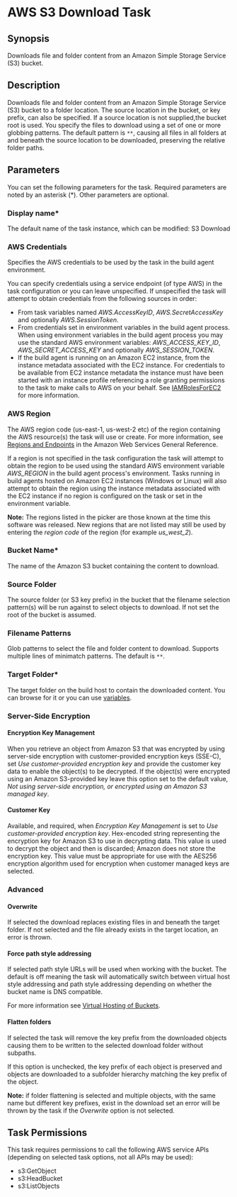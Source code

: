 # AWS S3 Download Task<a name="s3-download"></a>

## Synopsis<a name="synopsis"></a>

Downloads file and folder content from an Amazon Simple Storage Service \(S3\) bucket\.

## Description<a name="description"></a>

Downloads file and folder content from an Amazon Simple Storage Service \(S3\) bucket to a folder location\. The source location in the bucket, or key prefix, can also be specified\. If a source location is not supplied,the bucket root is used\. You specify the files to download using a set of one or more globbing patterns\. The default pattern is `**`, causing all files in all folders at and beneath the source location to be downloaded, preserving the relative folder paths\.

## Parameters<a name="parameters"></a>

You can set the following parameters for the task\. Required parameters are noted by an asterisk \(\*\)\. Other parameters are optional\.

### Display name\*<a name="display-name"></a>

The default name of the task instance, which can be modified: S3 Download

### AWS Credentials<a name="aws-credentials"></a>

Specifies the AWS credentials to be used by the task in the build agent environment\.

You can specify credentials using a service endpoint \(of type AWS\) in the task configuration or you can leave unspecified\. If unspecified the task will attempt to obtain credentials from the following sources in order:
+ From task variables named *AWS\.AccessKeyID*, *AWS\.SecretAccessKey* and optionally *AWS\.SessionToken*\.
+ From credentials set in environment variables in the build agent process\. When using environment variables in the build agent process you may use the standard AWS environment variables: *AWS\_ACCESS\_KEY\_ID*, *AWS\_SECRET\_ACCESS\_KEY* and optionally *AWS\_SESSION\_TOKEN*\.
+ If the build agent is running on an Amazon EC2 instance, from the instance metadata associated with the EC2 instance\. For credentials to be available from EC2 instance metadata the instance must have been started with an instance profile referencing a role granting permissions to the task to make calls to AWS on your behalf\. See [IAMRolesForEC2](https://docs.aws.amazon.com/IAM/latest/UserGuide/id_roles_use_switch-role-ec2.html) for more information\.

### AWS Region<a name="aws-region"></a>

The AWS region code \(us\-east\-1, us\-west\-2 etc\) of the region containing the AWS resource\(s\) the task will use or create\. For more information, see [Regions and Endpoints](https://docs.aws.amazon.com/general/latest/gr/rande.html) in the Amazon Web Services General Reference\.

If a region is not specified in the task configuration the task will attempt to obtain the region to be used using the standard AWS environment variable *AWS\_REGION* in the build agent process's environment\. Tasks running in build agents hosted on Amazon EC2 instances \(Windows or Linux\) will also attempt to obtain the region using the instance metadata associated with the EC2 instance if no region is configured on the task or set in the environment variable\.

 **Note:** The regions listed in the picker are those known at the time this software was released\. New regions that are not listed may still be used by entering the *region code* of the region \(for example *us\_west\_2*\)\.

### Bucket Name\*<a name="bucket-name"></a>

The name of the Amazon S3 bucket containing the content to download\.

### Source Folder<a name="source-folder"></a>

The source folder \(or S3 key prefix\) in the bucket that the filename selection pattern\(s\) will be run against to select objects to download\. If not set the root of the bucket is assumed\.

### Filename Patterns<a name="filename-patterns"></a>

Glob patterns to select the file and folder content to download\. Supports multiple lines of minimatch patterns\. The default is `**`\.

### Target Folder\*<a name="target-folder"></a>

The target folder on the build host to contain the downloaded content\. You can browse for it or you can use [variables](https://www.visualstudio.com/en-us/docs/build/define/variables)\.

### Server\-Side Encryption<a name="server-side-encryption"></a>

#### Encryption Key Management<a name="encryption-key-management"></a>

When you retrieve an object from Amazon S3 that was encrypted by using server\-side encryption with customer\-provided encryption keys \(SSE\-C\), set *Use customer\-provided encryption key* and provide the customer key data to enable the object\(s\) to be decrypted\. If the object\(s\) were encrypted using an Amazon S3\-provided key leave this option set to the default value, *Not using server\-side encryption, or encrypted using an Amazon S3 managed key*\.

#### Customer Key<a name="customer-key"></a>

Available, and required, when *Encryption Key Management* is set to *Use customer\-provided encryption key*\. Hex\-encoded string representing the encryption key for Amazon S3 to use in decrypting data\. This value is used to decrypt the object and then is discarded; Amazon does not store the encryption key\. This value must be appropriate for use with the AES256 encryption algorithm used for encryption when customer managed keys are selected\.

### Advanced<a name="advanced"></a>

#### Overwrite<a name="overwrite"></a>

If selected the download replaces existing files in and beneath the target folder\. If not selected and the file already exists in the target location, an error is thrown\.

#### Force path style addressing<a name="force-path-style-addressing"></a>

If selected path style URLs will be used when working with the bucket\. The default is off meaning the task will automatically switch between virtual host style addressing and path style addressing depending on whether the bucket name is DNS compatible\.

For more information see [Virtual Hosting of Buckets](https://docs.aws.amazon.com/AmazonS3/latest/dev/VirtualHosting.html)\.

#### Flatten folders<a name="flatten-folders"></a>

If selected the task will remove the key prefix from the downloaded objects causing them to be written to the selected download folder without subpaths\.

If this option is unchecked, the key prefix of each object is preserved and objects are downloaded to a subfolder hierarchy matching the key prefix of the object\.

 **Note:** if folder flattening is selected and multiple objects, with the same name but different key prefixes, exist in the download set an error will be thrown by the task if the *Overwrite* option is not selected\.

## Task Permissions<a name="task-permissions"></a>

This task requires permissions to call the following AWS service APIs \(depending on selected task options, not all APIs may be used\):
+ s3:GetObject
+ s3:HeadBucket
+ s3:ListObjects